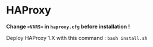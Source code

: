 # HAProxy

**Change `<VARS>` in `haproxy.cfg` before installation !**

Deploy HAProxy 1.X with this command : `bash install.sh`